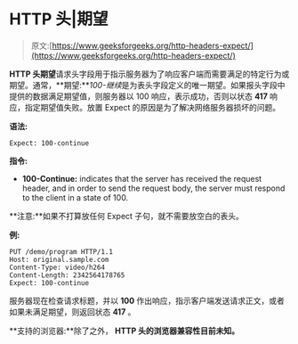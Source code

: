 # HTTP 头|期望

> 原文:[https://www.geeksforgeeks.org/http-headers-expect/](https://www.geeksforgeeks.org/http-headers-expect/)

**HTTP 头期望**请求头字段用于指示服务器为了响应客户端而需要满足的特定行为或期望。通常，**期望:***100-继续*是为表头字段定义的唯一期望。如果报头字段中提供的数据满足期望值，则服务器以 100 响应，表示成功，否则以状态 **417** 响应，指定期望值失败。放置 Expect 的原因是为了解决网络服务器损坏的问题。

**语法:**

```
Expect: 100-continue
```

**指令:**

*   **100-Continue:** indicates that the server has received the request header, and in order to send the request body, the server must respond to the client in a state of 100.

**注意:**如果不打算放任何 Expect 子句，就不需要放空白的表头。

**例:**

```
PUT /demo/program HTTP/1.1
Host: original.sample.com
Content-Type: video/h264
Content-Length: 2342564178765
Expect: 100-continue
```

服务器现在检查请求标题，并以 **100** 作出响应，指示客户端发送请求正文，或者如果未满足期望，则返回状态 **417** 。

**支持的浏览器:**除了之外， **HTTP 头的浏览器兼容性目前未知。**
